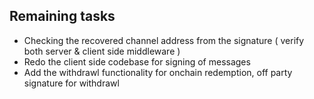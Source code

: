 ## Remaining tasks

- Checking the recovered channel address from the signature ( verify both server & client side middleware )
- Redo the client side codebase for signing of messages
- Add the withdrawl functionality for onchain redemption, off party signature for withdrawl
